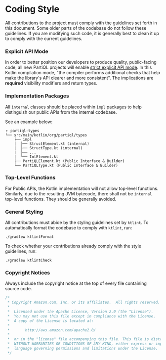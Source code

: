 # Coding Style

All contributions to the project must comply with the guidelines set forth in this document. Some older parts of the
codebase do not follow these guidelines. If you are modifying such code, it is generally best to clean it up to comply
with the current guidelines.

### Explicit API Mode

In order to better position our developers to produce quality, public-facing code, all new PartiQL projects will enable
[strict explicit API mode](https://kotlinlang.org/docs/whatsnew14.html#explicit-api-mode-for-library-authors). In this
Kotlin compilation mode, "the compiler performs additional checks that help make the library's API clearer and more consistent".
The implications are **required** visibility modifiers and return types.

### Implementation Packages

All `internal` classes should be placed within `impl` packages to help distinguish our public APIs from the internal
codebase.

See an example below:
```text
⚬ partiql-types
└── src/main/kotlin/org/partiql/types
    ├── impl
    |  ├── StructElement.kt (internal)
    |  ├── StructType.kt (internal)
    |  ├── ...
    |  └── IntElement.kt
    ├── PartiQLElement.kt (Public Interface & Builder)
    └── PartiQLType.kt (Public Interface & Builder)
```

### Top-Level Functions

For Public APIs, the Kotlin implementation will not allow top-level functions. Similarly, due to the resulting JVM bytecode,
there shall not be `internal` top-level functions. They should be generally avoided.

### General Styling

All contributions must abide by the styling guidelines set by `ktlint`. To automatically format the codebase to comply
with `ktlint`, run:
```
./gradlew ktlintFormat
```

To check whether your contributions already comply with the style
guidelines, run:
```
./gradlew ktlintCheck
```

### Copyright Notices

Always include the copyright notice at the top of every file containing source code.

```kotlin
/*
 * Copyright Amazon.com, Inc. or its affiliates.  All rights reserved.
 *
 *  Licensed under the Apache License, Version 2.0 (the "License").
 *  You may not use this file except in compliance with the License.
 *  A copy of the License is located at:
 *
 *       http://aws.amazon.com/apache2.0/
 *
 *  or in the "license" file accompanying this file. This file is distributed on an "AS IS" BASIS,
 *  WITHOUT WARRANTIES OR CONDITIONS OF ANY KIND, either express or implied. See the License for the specific
 *  language governing permissions and limitations under the License.
 */
```
